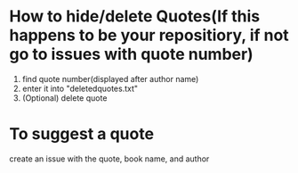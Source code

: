# How to hide/delete Quotes(If this happens to be your repositiory, if not go to issues with quote number)
1. find quote number(displayed after author name)
2. enter it into "deletedquotes.txt"
3. (Optional) delete quote
# To suggest a quote
create an issue with the quote, book name, and author
